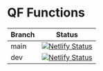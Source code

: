 # QF Functions

| Branch | Status |
|-|-|
| main | [![Netlify Status](https://api.netlify.com/api/v1/badges/cd997011-d8d5-49ea-81f0-543e8561531e/deploy-status?branch=main)](https://app.netlify.com/projects/qf-functions/deploys) |
| dev | [![Netlify Status](https://api.netlify.com/api/v1/badges/cd997011-d8d5-49ea-81f0-543e8561531e/deploy-status?branch=dev)](https://app.netlify.com/projects/qf-functions/deploys) |
